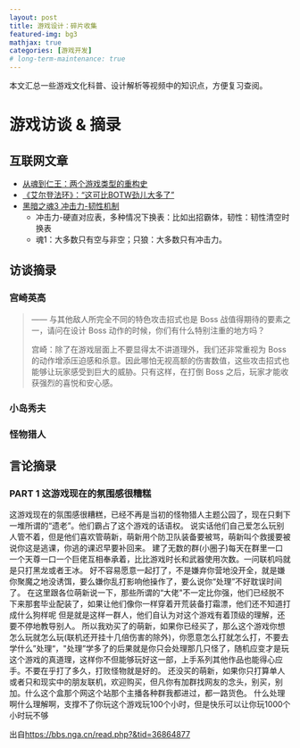 ```yaml
---
layout: post
title: 游戏设计：碎片收集
featured-img: bg3
mathjax: true
categories: [游戏开发]
# long-term-maintenance: true
---
```



本文汇总一些游戏文化科普、设计解析等视频中的知识点，方便复习查阅。

<!--more-->

# 游戏访谈 & 摘录


## 互联网文章


+ [从魂到仁王：两个游戏类型的重构史](https://zhuanlan.zhihu.com/p/25481394)
+ [《艾尔登法环》：“这可比BOTW劲儿大多了”](https://uynad.github.io/2022/03/05/review/20220306-ring/)
+ [黑暗之魂3 冲击力-韧性机制](https://www.bilibili.com/video/av84266583)
  + 冲击力-硬直对应表，多种情况下换表：比如出招霸体，韧性：韧性清空时换表
  + 魂1：大多数只有空与非空；只狼：大多数只有冲击力。


## 访谈摘录


### 宫崎英高

> —— 与其他敌人所完全不同的特色攻击招式也是 Boss 战值得期待的要素之一，请问在设计 Boss 动作的时候，你们有什么特别注重的地方吗？
>
> 宫崎：除了在游戏层面上不要显得太不讲道理外，我们还非常重视为 Boss 的动作增添压迫感和杀意。因此哪怕无视高额的伤害数值，这些攻击招式也能够让玩家感受到巨大的威胁。只有这样，在打倒 Boss 之后，玩家才能收获强烈的喜悦和安心感。


### 小岛秀夫


### 怪物猎人


## 言论摘录


### PART 1 这游戏现在的氛围感很糟糕

这游戏现在的氛围感很糟糕，已经不再是当初的怪物猎人主题公园了，现在只剩下一堆所谓的“遗老”。他们霸占了这个游戏的话语权。
说实话他们自己爱怎么玩别人管不着，但是他们喜欢管萌新，萌新用个防卫队装备要被骂，萌新叫个救援要被说你这是逃课，你逃的课迟早要补回来。
建了无数的群(小圈子)每天在群里一口一个天尊一口一个巨佬互相奉承着，比比游戏时长和武器使用次数。一问联机吗就是只打黑龙或者王冰。
好不容易愿意一起打了，不是嫌弃你营地没开全，就是嫌你聚魔之地没诱饵，要么嫌你乱打影响他操作了，要么说你“处理”不好耽误时间了。
在这里跟各位萌新说一下，那些所谓的“大佬"不一定比你强，他们已经脱不下来那套毕业配装了，如果让他们像你一样穿着开荒装备打霜漂，他们还不知道打成什么狗样呢
但是就是这样一群人，他们自认为对这个游戏有着顶级的理解，还要不停地教导别人。
所以我劝买了的萌新，如果你已经买了，那么这个游戏你想怎么玩就怎么玩(联机还开挂十几倍伤害的除外)，你愿意怎么打就怎么打，不要去学什么”处理“，"处理”学多了的后果就是你只会处理那几只怪了，随机应变才是玩这个游戏的真道理，这样你不但能够玩好这一部，上手系列其他作品也能得心应手。不要在乎打了多久，打败怪物就是好的。
还没买的萌新，如果你只打算单人或者只和现实中的朋友联机，欢迎购买，但凡你有加群找网友的念头，别买，别加。什么这个盒那个网这个站那个主播各种群我都进过，都一路货色。
什么处理啊什么理解啊，支撑不了你玩这个游戏玩100个小时，但是快乐可以让你玩1000个小时玩不够

出自<https://bbs.nga.cn/read.php?&tid=36864877>


<!-- ## [ExtraCredit 系列](https://www.youtube.com/user/ExtraCreditz)

+ Persona 5 and Jungian Psychology
  + 人格面具和荣格心理学
  + 人格面具、阿尼玛和阿尼姆斯、阴影、自性
  + [分析心理学的概述](https://wiki.mbalib.com/wiki/%E5%88%86%E6%9E%90%E5%BF%83%E7%90%86%E5%AD%A6)
+ The Pacing of PUBG
  + BR（大逃杀）游戏其实是惊悚游戏
  + 延长悬念时间、四个特征：明确赌注、无处不在的威胁、时间压力、不断升高的风险
+ Balancing for Skill
  + 傻瓜策略帮助玩家入坑，但需要尽早失效，以免玩家无聊或者碰壁无法转向其他策略。
+ NieR Automata Sacrifice and the Meaning of Kindness
  + 善行所付出的代价
+ Prey - The Enemy Inside
  + 双重心里问答
+ Overwatch and Asymmetric Level Design
  + 关卡与角色的双重平衡，不断演变的冲突点
+ Overwatch and Asymmetric Character Design
  + 队伍的构成
  + 角色的属性与地图的契合
+ The Witcher III: Wild Hunt
  + 场景（游戏片段）的美
  + 线索与开放世界
  + 侦探与冒险精神主角特征 -->


<!-- ## 动作参考

+ [ULTRAMAN 机动奥特曼 第二季](https://www.bilibili.com/bangumi/play/ss41511)
  + 第二集16:30，第六集6：00，摔跤格斗
+ [日本剑术专家重现仁王2招式动作](https://www.bilibili.com/video/BV11q4y1f7k4)
  + 如何描述招式的动作？
    + “两次从下而上的攻击，袈裟斩（kesagiri），横切斩（yokogiri）”
+ [剑道基础教学](https://www.bilibili.com/video/BV1ox411b77h)
  + 构、击打 -->
